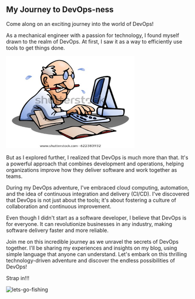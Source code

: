 ## My Journey to DevOps-ness

Come along on an exciting journey into the world of DevOps! 

As a mechanical engineer with a passion for technology, I found myself drawn to the realm of DevOps. At first, I saw it as a way to efficiently use tools to get things done.

<img width="350" height="250" src="/assets/first-blog/learning-devops.jpg" alt="learning-devops" />

But as I explored further, I realized that DevOps is much more than that. It's a powerful approach that combines development and operations, helping organizations improve how they deliver software and work together as teams.

During my DevOps adventure, I've embraced cloud computing, automation, and the idea of continuous integration and delivery (CI/CD). I've discovered that DevOps is not just about the tools; it's about fostering a culture of collaboration and continuous improvement.

Even though I didn't start as a software developer, I believe that DevOps is for everyone. It can revolutionize businesses in any industry, making software delivery faster and more reliable.

Join me on this incredible journey as we unravel the secrets of DevOps together. I'll be sharing my experiences and insights on my blog, using simple language that anyone can understand. Let's embark on this thrilling technology-driven adventure and discover the endless possibilities of DevOps!

Strap in!!!

![lets-go-fishing](https://th.bing.com/th/id/R.a801c5e00d5fb915e939a5c30385b941?rik=7ygoHJl4WuKeJQ&riu=http%3a%2f%2fwww.animatedimages.org%2fdata%2fmedia%2f157%2fanimated-fishing-image-0131.gif&ehk=rQq%2bd2QDkwjFPyX1hPoyHfP%2bFC7iis9SSANWH6%2bO9dk%3d&risl=&pid=ImgRaw&r=0)
